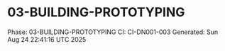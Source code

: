 # 03-BUILDING-PROTOTYPING
Phase: 03-BUILDING-PROTOTYPING
CI: CI-DN001-003
Generated: Sun Aug 24 22:41:16 UTC 2025
